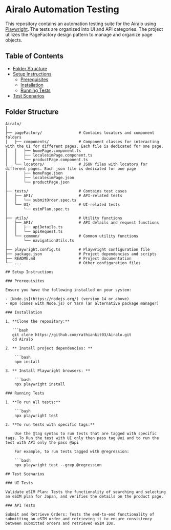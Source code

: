 # Airalo Automation Testing

This repository contains an automation testing suite for the Airalo using [Playwright](https://playwright.dev/). The tests are organized into UI and API categories. The project utilizes the PageFactory design pattern to manage and organize page objects.  

## Table of Contents

- [Folder Structure](#folder-structure)
- [Setup Instructions](#setup-instructions)
  - [Prerequisites](#prerequisites)
  - [Installation](#installation)
  - [Running Tests](#running-tests)
- [Test Scenarios](#test-scenarios)

## Folder Structure

```plaintext
Airalo/
│
├── pageFactory/                # Contains locators and component folders
│   ├── components/             # Component classes for interacting with the UI for different pages. Each file is dedicated for one page.
│   │   ├── homePage.component.ts
│   │   ├── localesimPage.component.ts
│   │   └── productPage.component.ts
│   └── locators/               # JSON files with locators for different pages. Each json file is dedicated for one page
│       ├── homePage.json
│       ├── localesimPage.json
│       └── productPage.json
│
├── tests/                      # Contains test cases
│   ├── API/                    # API-related tests
│   │   └── submitOrder.spec.ts
│   └── UI/                     # UI-related tests
│       └── esimPlan.spec.ts
│
├── utils/                      # Utility functions
│   ├── API/                    # API details and request functions
│   │   ├── apiDetails.ts
│   │   └── apiRequest.ts
│   └── common/                 # Common utility functions
│       └── navigationUtils.ts
│
├── playwright.config.ts        # Playwright configuration file
├── package.json                # Project dependencies and scripts
├── README.md                   # Project documentation
└── ...                         # Other configuration files

## Setup Instructions

### Prerequisites

Ensure you have the following installed on your system:

- [Node.js](https://nodejs.org/) (version 14 or above)
- npm (comes with Node.js) or Yarn (an alternative package manager)

### Installation

1. **Clone the repository:**

   ```bash
   git clone https://github.com/rathiankit03/Airalo.git
   cd Airalo

2. ** Install project dependencies: **

    ```bash
    npm install

3. ** Install Playwright browsers: **

    ```bash
    npx playwright install

### Running Tests

1. **To run all tests:**

    ```bash
    npx playwright test

2. **To run tests with specific tags:**

    Use the @tag syntax to run tests that are tagged with specific tags. To Run the test with UI only then pass tag @ui and to run the test with API only the pass @api

    For example, to run tests tagged with @regression:

    ```bash
    npx playwright test --grep @regression

## Test Scenarios

### UI Tests

Validate eSIM Plan: Tests the functionality of searching and selecting an eSIM plan for Japan, and verifies the details on the product page.

### API Tests

Submit and Retrieve Orders: Tests the end-to-end functionality of submitting an eSIM order and retrieving it to ensure consistency between submitted orders and retrieved eSIM IDs.


